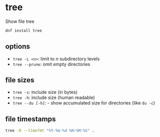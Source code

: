 # tree

Show file tree

```bash
dnf install tree
```

## options

- `tree -L <n>`: limit to *n* subdirectory levels
- `tree --prune`: omit empty directories

## file sizes

- `tree -s`: include size (in bytes)
- `tree -h`: include size (human readable)
- `tree --du [-h]`: - show accumulated size for directories (like `du -c`)


## file timestamps

```bash
tree -D --timefmt "%Y-%m-%d %H:%M:%S" .
```
